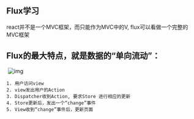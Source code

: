 ## Flux学习
  react并不是一个MVC框架，而只能作为MVC中的V, flux可以看做一个完整的MVC框架

## Flux的最大特点，就是数据的“单向流动”：
  ![img](http://www.ruanyifeng.com/blogimg/asset/2016/bg2016011503.png)

    1. 用户访问view
    2. view发出用户的Action
    3. Dispatcher收到Action, 要求Store 进行相应的更新
    4. Store更新后，发出一个“change”事件
    5. View收到“change”事件后，更新页面
